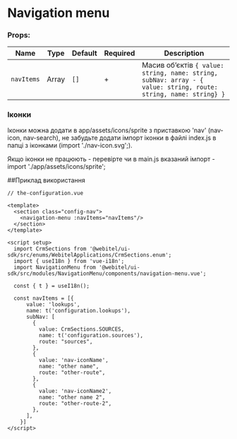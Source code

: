 # Navigation menu

### Props:

| Name            | Type   | Default | Required | Description                                                                                                    |
|-----------------|--------|---------|----------|----------------------------------------------------------------------------------------------------------------|
| `navItems`      | Array  | `[]`    | +        | Масив обʼєктів `{ value: string, name: string, subNav: array - { value: string, route: string, name: string} }` |

### Іконки

Іконки можна додати в app/assets/icons/sprite з приставкою 'nav' (nav-icon, nav-search), не забудьте додати імпорт 
іконки в файлі index.js в папці з іконками (import './nav-icon.svg';).  

Якщо іконки не працюють - перевірте чи в main.js вказаний імпорт - import './app/assets/icons/sprite';

##Приклад використання

```vue
// the-configuration.vue

<template>
  <section class="config-nav">
    <navigation-menu :navItems="navItems"/>
  </section>
</template>

<script setup>
  import CrmSections from '@webitel/ui-sdk/src/enums/WebitelApplications/CrmSections.enum';
  import { useI18n } from 'vue-i18n';
  import NavigationMenu from '@webitel/ui-sdk/src/modules/NavigationMenu/components/navigation-menu.vue';

  const { t } = useI18n();

  const navItems = [{
      value: 'lookups',
      name: t('configuration.lookups'),
      subNav: [
        {
          value: CrmSections.SOURCES,
          name: t('configuration.sources'),
          route: "sources",
        },
        {
          value: 'nav-iconName',
          name: "other name",
          route: "other-route",
        },
        {
          value: 'nav-iconName2',
          name: "other name 2",
          route: "other-route-2",
        },
      ],
    }]
</script>
```
